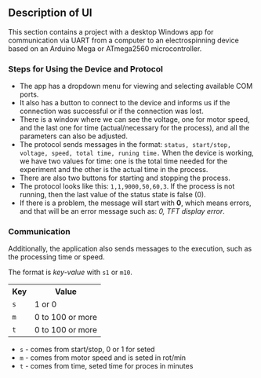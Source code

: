 <h2>Description of UI</h2>
<p>This section contains a project with a desktop Windows app for communication via UART from a computer to an electrospinning device based on an Arduino Mega or ATmega2560 microcontroller.</p>

<h3>Steps for Using the Device and Protocol</h3>
<ul>
    <li>The app has a dropdown menu for viewing and selecting available COM ports.</li>
    <li>It also has a button to connect to the device and informs us if the connection was successful or if the connection was lost.</li>
    <li>There is a window where we can see the voltage, one for motor speed, and the last one for time (actual/necessary for the process), and all the parameters can also be adjusted.</li>
    <li>The protocol sends messages in the format: <code>status, start/stop, voltage, speed, total time, runing time.</code> When the device is working, we have two values for time: one is the total time needed for the experiment and the other is the actual time in the process.</li>
    <li>There are also two buttons for starting and stopping the process.</li>
    <li>The protocol looks like this: <code>1,1,9000,50,60,3</code>. If the process is not running, then the last value of the status state is false (0).</li>
    <li>If there is a problem, the message will start with <b>0</b>, which means errors, and that will be an error message such as: <i>0, TFT display error</i>.</li>
</ul>

<h3>Communication</h3>
<p>Additionally, the application also sends messages to the execution, such as the processing time or speed.</p>
<p>The format is <i>key-value</i> with <code>s1</code> or <code>m10</code>.</p>
<table>
    <tr>
        <th>Key</th>
        <th>Value</th>
    </tr>
    <tr>
        <td><code>s</code></td>
        <td>1 or 0</td>
    </tr>
    <tr>
        <td><code>m</code></td>
        <td>0 to 100 or more</td>
    </tr>
    <tr>
        <td><code>t</code></td>
        <td>0 to 100 or more</td>
    </tr>
</table>
<ul>
    <li><code>s</code> - comes from start/stop, 0 or 1 for seted </li>
    <li><code>m</code> - comes from motor speed and is seted in rot/min</li>
    <li><code>t</code> - comes from time, seted time for proces in minutes</li>
</ul>